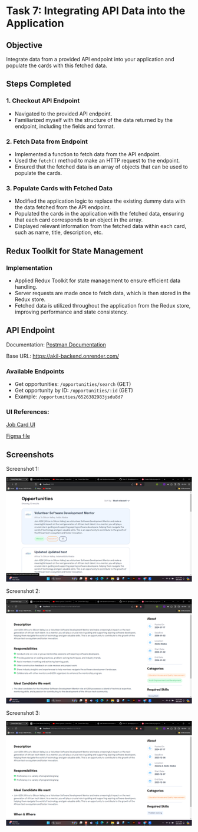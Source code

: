 <h1>Task 7: Integrating API Data into the Application</h1>

<h2>Objective</h2>
    <p>Integrate data from a provided API endpoint into your application and populate the cards with this fetched data.</p>

<h2>Steps Completed</h2>

<h3>1. Checkout API Endpoint</h3>
    <ul>
        <li>Navigated to the provided API endpoint.</li>
        <li>Familiarized myself with the structure of the data returned by the endpoint, including the fields and format.</li>
    </ul>

<h3>2. Fetch Data from Endpoint</h3>
    <ul>
        <li>Implemented a function to fetch data from the API endpoint.</li>
        <li>Used the <code>fetch()</code> method to make an HTTP request to the endpoint.</li>
        <li>Ensured that the fetched data is an array of objects that can be used to populate the cards.</li>
    </ul>

<h3>3. Populate Cards with Fetched Data</h3>
    <ul>
        <li>Modified the application logic to replace the existing dummy data with the data fetched from the API endpoint.</li>
        <li>Populated the cards in the application with the fetched data, ensuring that each card corresponds to an object in the array.</li>
        <li>Displayed relevant information from the fetched data within each card, such as name, title, description, etc.</li>
    </ul>

<h2>Redux Toolkit for State Management</h2>

<h3>Implementation</h3>
    <ul>
        <li>Applied Redux Toolkit for state management to ensure efficient data handling.</li>
        <li>Server requests are made once to fetch data, which is then stored in the Redux store.</li>
        <li>Fetched data is utilized throughout the application from the Redux store, improving performance and state consistency.</li>
    </ul>

<h2>API Endpoint</h2>
    <p>Documentation: <a href="https://documenter.getpostman.com/view/27955515/2sA3rwMEUX">Postman Documentation</a></p>
    <p>Base URL: <a href="https://akil-backend.onrender.com/">https://akil-backend.onrender.com/</a></p>

<h3>Available Endpoints</h3>
    <ul>
        <li>Get opportunities: <code>/opportunities/search</code> (GET)</li>
        <li>Get opportunity by ID: <code>/opportunities/:id</code> (GET)</li>
        <li>Example: <code>/opportunities/6526382983jsdu8d7</code></li>
    </ul>

<h3>UI References:</h3>
    <p><a href="Job Card UI">Job Card UI</a></p>
    <p><a href="Figma file">Figma file</a></p>
<h2>Screenshots</h2>
    <p>Screenshot 1:</p>
    <img src="/task-7/public/assets/Screenshot-1.png" alt="Screenshot of Add Task Feature" />
    <p>Screenshot 2:</p>
    <img src="/task-7/public/assets/Screenshot-2.png" alt="Screenshot of Edit Task Feature" />
    <p>Screenshot 3:</p>
    <img src="/task-7/public/assets/Screenshot-3.png" alt="Screenshot of Edit Task Feature" />
